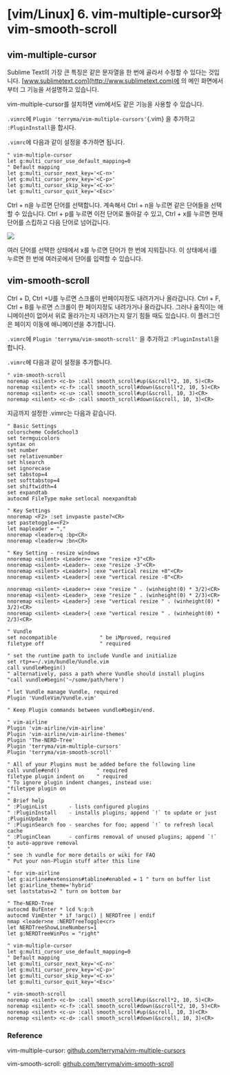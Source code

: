 # [vim/Linux] 6. vim-multiple-cursor와 vim-smooth-scroll

## vim-multiple-cursor

Sublime Text의 가장 큰 특징은 같은 문자열을 한 번에 골라서 수정할 수 있다는 것입니다. [www.sublimetext.com](http://www.sublimetext.com)에 의 메인 화면에서부터 그 기능을 서설명하고 있습니다.

vim-multiple-cursor를 설치하면 vim에서도 같은 기능을 사용할 수 있습니다.

`.vimrc`에  `Plugin 'terryma/vim-multiple-cursors'`{.vim} 을 추가하고 `:PluginInstall`을 합시다.

`.vimrc`에 다음과 같이 설정을 추가하면 됩니다.

```vim
" vim-multiple-cursor
let g:multi_cursor_use_default_mapping=0
" Default mapping
let g:multi_cursor_next_key='<C-n>'
let g:multi_cursor_prev_key='<C-p>'
let g:multi_cursor_skip_key='<C-x>'
let g:multi_cursor_quit_key='<Esc>'
```

Ctrl + n을 누르면 단어를 선택합니다. 계속해서 Ctrl + n을 누르면 같은 단어들을 선택할 수 있습니다. Ctrl + p를 누르면 이전 단어로 돌아갈 수 있고, Ctrl + x를 누르면 현재 단어를 스킵하고 다음 단어로 넘어갑니다.

![](https://cdn.myeongjae.kim/blog/2017/07/Screen-Shot-2017-07-14-at-4.06.17-PM-1024x629.png)

여러 단어를 선택한 상태에서 x를 누르면 단어가 한 번에 지워집니다. 이 상태에서 i를 누르면 한 번에 여러곳에서 단어를 입력할 수 있습니다.

## vim-smooth-scroll

Ctrl + D, Ctrl +U를 누르면 스크롤이 반페이지정도 내려가거나 올라갑니다. Ctrl + F, Ctrl + B를 누르면 스크롤이 한 페이지정도 내려가거나 올라갑니다. 그러나 움직이는 애니메이션이 없어서 위로 올라가는지 내려가는지 알기 힘들 때도 있습니다. 이 플러그인은 페이지 이동에 애니메이션을 추가합니다.

`.vimrc`에  `Plugin 'terryma/vim-smooth-scroll'` 을 추가하고 `:PluginInstall`을 합니다.

`.vimrc`에 다음과 같이 설정을 추가합니다.

```vim
" vim-smooth-scroll
noremap <silent> <c-b> :call smooth_scroll#up(&scroll*2, 10, 5)<CR>
noremap <silent> <c-f> :call smooth_scroll#down(&scroll*2, 10, 5)<CR>
noremap <silent> <c-u> :call smooth_scroll#up(&scroll, 10, 3)<CR>
noremap <silent> <c-d> :call smooth_scroll#down(&scroll, 10, 3)<CR>
```

지금까지 설정한 .vimrc는 다음과 같습니다.

```vim
" Basic Settings
colorscheme CodeSchool3
set termguicolors
syntax on
set number
set relativenumber
set hlsearch
set ignorecase
set tabstop=4
set softtabstop=4
set shiftwidth=4
set expandtab
autocmd FileType make setlocal noexpandtab
 
" Key Settings
nnoremap <F2> :set invpaste paste?<CR>
set pastetoggle=<F2>
let mapleader = ","
nnoremap <leader>q :bp<CR>
nnoremap <leader>w :bn<CR>
 
" Key Setting - resize windows
nnoremap <silent> <Leader>= :exe "resize +3"<CR>
nnoremap <silent> <Leader>- :exe "resize -3"<CR>
nnoremap <silent> <Leader>] :exe "vertical resize +8"<CR>
nnoremap <silent> <Leader>[ :exe "vertical resize -8"<CR>
 
nnoremap <silent> <Leader>+ :exe "resize " . (winheight(0) * 3/2)<CR>
nnoremap <silent> <Leader>_ :exe "resize " . (winheight(0) * 2/3)<CR>
nnoremap <silent> <Leader>} :exe "vertical resize " . (winheight(0) * 3/2)<CR>
nnoremap <silent> <Leader>{ :exe "vertical resize " . (winheight(0) * 2/3)<CR>
 
" Vundle
set nocompatible              " be iMproved, required
filetype off                  " required
 
" set the runtime path to include Vundle and initialize
set rtp+=~/.vim/bundle/Vundle.vim
call vundle#begin()
" alternatively, pass a path where Vundle should install plugins
"call vundle#begin('~/some/path/here')
 
" let Vundle manage Vundle, required
Plugin 'VundleVim/Vundle.vim'
 
" Keep Plugin commands between vundle#begin/end.
 
" vim-airline
Plugin 'vim-airline/vim-airline'
Plugin 'vim-airline/vim-airline-themes'
Plugin 'The-NERD-Tree'
Plugin 'terryma/vim-multiple-cursors'
Plugin 'terryma/vim-smooth-scroll'
 
" All of your Plugins must be added before the following line
call vundle#end()            " required
filetype plugin indent on    " required
" To ignore plugin indent changes, instead use:
"filetype plugin on
"
" Brief help
" :PluginList       - lists configured plugins
" :PluginInstall    - installs plugins; append `!` to update or just :PluginUpdate
" :PluginSearch foo - searches for foo; append `!` to refresh local cache
" :PluginClean      - confirms removal of unused plugins; append `!` to auto-approve removal
"
" see :h vundle for more details or wiki for FAQ
" Put your non-Plugin stuff after this line
 
" for vim-airline
let g:airline#extensions#tabline#enabled = 1 " turn on buffer list
let g:airline_theme='hybrid'
set laststatus=2 " turn on bottom bar
 
" The-NERD-Tree
autocmd BufEnter * lcd %:p:h
autocmd VimEnter * if !argc() | NERDTree | endif
nmap <leader>ne :NERDTreeToggle<cr>
let NERDTreeShowLineNumbers=1
let g:NERDTreeWinPos = "right"
 
" vim-multiple-cursor
let g:multi_cursor_use_default_mapping=0
" Default mapping
let g:multi_cursor_next_key='<C-n>'
let g:multi_cursor_prev_key='<C-p>'
let g:multi_cursor_skip_key='<C-x>'
let g:multi_cursor_quit_key='<Esc>'
 
" vim-smooth-scroll
noremap <silent> <c-b> :call smooth_scroll#up(&scroll*2, 10, 5)<CR>
noremap <silent> <c-f> :call smooth_scroll#down(&scroll*2, 10, 5)<CR>
noremap <silent> <c-u> :call smooth_scroll#up(&scroll, 10, 3)<CR>
noremap <silent> <c-d> :call smooth_scroll#down(&scroll, 10, 3)<CR>
```

### Reference

vim-multiple-cursor: [github.com/terryma/vim-multiple-cursors](https://github.com/terryma/vim-multiple-cursors)

vim-smooth-scroll: [github.com/terryma/vim-smooth-scroll](https://github.com/terryma/vim-smooth-scroll)
